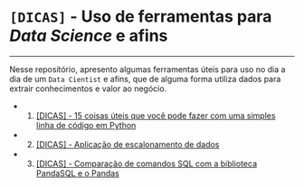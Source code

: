 # `[DICAS]` - Uso de ferramentas para _Data Science_ e afins
---

Nesse repositório, apresento algumas ferramentas úteis para uso no dia a dia de um `Data Cientist` e afins, que de alguma forma utiliza dados para extrair conhecimentos e valor ao negócio.


- 1. [[DICAS] - 15 coisas úteis que você pode fazer com uma simples linha de código em Python](https://bit.ly/3yOaGtl)
- 2. [[DICAS] - Aplicação de escalonamento de dados](https://bit.ly/3bZoCrv)
- 3. [[DICAS] - Comparação de comandos SQL com a biblioteca PandaSQL e o Pandas](https://bit.ly/3yHPYdt)
